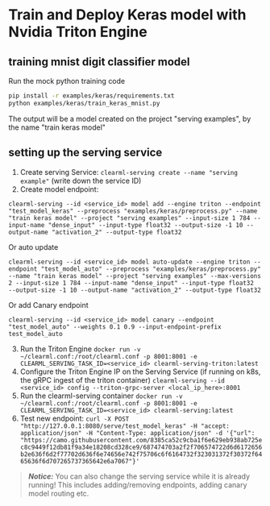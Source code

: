 # Train and Deploy Keras model with Nvidia Triton Engine

## training mnist digit classifier model

Run the mock python training code
```bash
pip install -r examples/keras/requirements.txt 
python examples/keras/train_keras_mnist.py
```

The output will be a model created on the project "serving examples", by the name "train keras model"

## setting up the serving service

1. Create serving Service: `clearml-serving create --name "serving example"` (write down the service ID)
2. Create model endpoint: 

 `clearml-serving --id <service_id> model add --engine triton --endpoint "test_model_keras" --preprocess "examples/keras/preprocess.py" --name "train keras model" --project "serving examples" --input-size 1 784 --input-name "dense_input" --input-type float32 --output-size -1 10 --output-name "activation_2" --output-type float32   
`

Or auto update

`clearml-serving --id <service_id> model auto-update --engine triton --endpoint "test_model_auto" --preprocess "examples/keras/preprocess.py" --name "train keras model" --project "serving examples" --max-versions 2
  --input-size 1 784 --input-name "dense_input" --input-type float32   
  --output-size -1 10 --output-name "activation_2" --output-type float32`

Or add Canary endpoint

`clearml-serving --id <service_id> model canary --endpoint "test_model_auto" --weights 0.1 0.9 --input-endpoint-prefix test_model_auto`
   
3. Run the Triton Engine `docker run -v ~/clearml.conf:/root/clearml.conf -p 8001:8001 -e CLEARML_SERVING_TASK_ID=<service_id> clearml-serving-triton:latest`
4. Configure the Triton Engine IP on the Serving Service (if running on k8s, the gRPC ingest of the triton container)
`clearml-serving --id <service_id> config --triton-grpc-server <local_ip_here>:8001`
5. Run the clearml-serving container `docker run -v ~/clearml.conf:/root/clearml.conf -p 8001:8001 -e CLEARML_SERVING_TASK_ID=<service_id> clearml-serving:latest`
6. Test new endpoint: `curl -X POST "http://127.0.0.1:8080/serve/test_model_keras" -H "accept: application/json" -H "Content-Type: application/json" -d '{"url": "https://camo.githubusercontent.com/8385ca52c9cba1f6e629eb938ab725ec8c9449f12db81f9a34e18208cd328ce9/687474703a2f2f706574722d6d6172656b2e636f6d2f77702d636f6e74656e742f75706c6f6164732f323031372f30372f6465636f6d707265737365642e6a7067"}'`

> **_Notice:_**  You can also change the serving service while it is already running!
This includes adding/removing endpoints, adding canary model routing etc.
